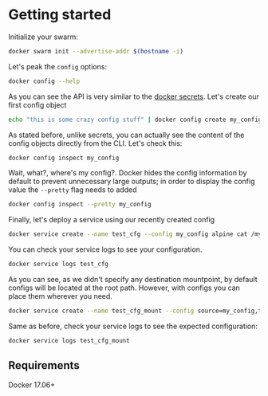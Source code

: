 # Getting started

Initialize your swarm:

```bash
docker swarm init --advertise-addr $(hostname -i)
```

Let's peak the `config` options:

```bash
docker config --help
```

As you can see the API is very similar to the [docker secrets](./2017-01-23-swarm-compose-secrets.markdown). Let's create our first config object

```bash
echo "this is some crazy config stuff" | docker config create my_config -
```

As stated before, unlike secrets, you can actually see the content of the config objects directly from the CLI. Let's check this:

```bash
docker config inspect my_config
```

Wait, what?, where's my config?. Docker hides the config information by default to prevent unnecessary large outputs; in order to display
the config value the `--pretty` flag needs to added

```bash
docker config inspect --pretty my_config
```

Finally, let's deploy a service using our recently created config

```bash
docker service create --name test_cfg --config my_config alpine cat /my_config
```

You can check your service logs to see your configuration.

```bash
docker service logs test_cfg
```

As you can see, as we didn't specify any destination mountpoint, by default configs will be located at the root path. However, with configs
you can place them wherever you need.

```bash
docker service create --name test_cfg_mount --config source=my_config,target=/tmp/cfg alpine cat /tmp/cfg
```

Same as before, check your service logs to see the expected configuration:

```bash
docker service logs test_cfg_mount
```

## Requirements

Docker 17.06+
